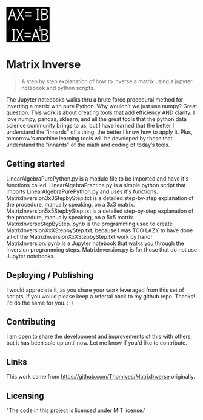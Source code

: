 ![Matrix Inversion Logo](https://github.com/ThomIves/MatrixInverse/blob/master/Matrix_Inverse_Logo.png)

# Matrix Inverse
> A step by step explanation of how to inverse a matrix using a jupyter notebook and python scripts.

The Jupyter notebooks walks thru a brute force procedural method for inverting a matrix with pure Python. Why wouldn’t we just use numpy? Great question. This work is about creating tools that add efficiency AND clarity. I love numpy, pandas, sklearn, and all the great tools that the python data science community brings to us, but I have learned that the better I understand the “innards” of a thing, the better I know how to apply it. Plus, tomorrow's machine learning tools will be developed by those that understand the "innards" of the math and coding of today’s tools. 


## Getting started

LinearAlgebraPurePython.py is a module file to be imported and have it's functions called.
LinearAlgebraPractice.py is a simple python script that imports LinearAlgebraPurePython.py and uses it's functions.
MatrixInversion3x3StepbyStep.txt is a detailed step-by-step explanation of the procedure, manually speaking, on a 3x3 matrix.
MatrixInversion5x5StepbyStep.txt is a detailed step-by-step explanation of the procedure, manually speaking, on a 5x5 matrix.
MatrixInverseStepByStep.ipynb is the programming used to create MatrixInversionXxXStepbyStep.txt, because I was TOO LAZY
    to have done all of the MatrixInversionXxXStepbyStep.txt work by hand!
MatrixInversion.ipynb is a Jupyter notebook that walks you through the inversion programming steps.
MatrixInversion.py is for those that do not use Jupyter notebooks.

## Deploying / Publishing

I would appreciate it, as you share your work leveraged from this set of scripts, if you would please keep a referral back to my github repo. Thanks! I'd do the same for you. :-)

## Contributing

I am open to share the development and improvements of this with others, but it has been solo up until now. Let me know if you'd like to contribute. 

## Links

This work came from https://github.com/ThomIves/MatrixInverse originally. 

## Licensing

"The code in this project is licensed under MIT license."


